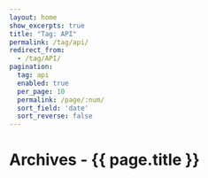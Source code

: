 ```yaml
---
layout: home
show_excerpts: true
title: "Tag: API"
permalink: /tag/api/
redirect_from:
  - /tag/API/
pagination:
  tag: api
  enabled: true
  per_page: 10
  permalink: /page/:num/
  sort_field: 'date'
  sort_reverse: false
---
```


<h1>Archives - {{ page.title }}</h1>
